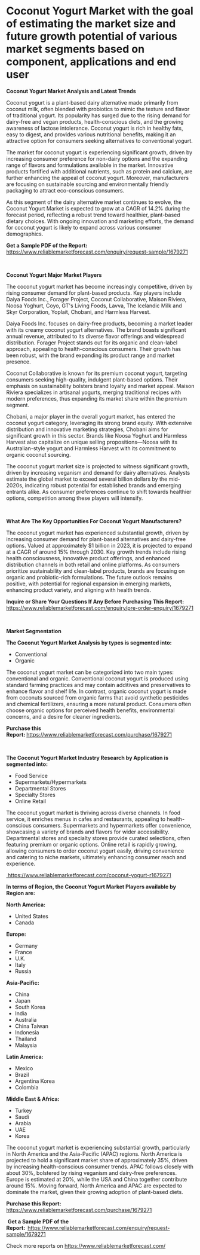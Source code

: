 <p><h1>Coconut Yogurt Market with the goal of estimating the market size and future growth potential of various market segments based on component, applications and end user</h1></p><p><strong>Coconut Yogurt Market Analysis and Latest Trends</strong></p>
<p><p>Coconut yogurt is a plant-based dairy alternative made primarily from coconut milk, often blended with probiotics to mimic the texture and flavor of traditional yogurt. Its popularity has surged due to the rising demand for dairy-free and vegan products, health-conscious diets, and the growing awareness of lactose intolerance. Coconut yogurt is rich in healthy fats, easy to digest, and provides various nutritional benefits, making it an attractive option for consumers seeking alternatives to conventional yogurt.</p><p>The market for coconut yogurt is experiencing significant growth, driven by increasing consumer preference for non-dairy options and the expanding range of flavors and formulations available in the market. Innovative products fortified with additional nutrients, such as protein and calcium, are further enhancing the appeal of coconut yogurt. Moreover, manufacturers are focusing on sustainable sourcing and environmentally friendly packaging to attract eco-conscious consumers.</p><p>As this segment of the dairy alternative market continues to evolve, the Coconut Yogurt Market is expected to grow at a CAGR of 14.2% during the forecast period, reflecting a robust trend toward healthier, plant-based dietary choices. With ongoing innovation and marketing efforts, the demand for coconut yogurt is likely to expand across various consumer demographics.</p></p>
<p><strong>Get a Sample PDF of the Report:&nbsp;</strong> <a href="https://www.reliablemarketforecast.com/enquiry/request-sample/1679271?utm_campaign=3525&utm_medium=2&utm_source=Github&utm_content=ia&utm_term=24032025&utm_id=coconut-yogurt">https://www.reliablemarketforecast.com/enquiry/request-sample/1679271</a></p>
<p>&nbsp;</p>
<p><strong>Coconut Yogurt Major Market Players</strong></p>
<p><p>The coconut yogurt market has become increasingly competitive, driven by rising consumer demand for plant-based products. Key players include Daiya Foods Inc., Forager Project, Coconut Collaborative, Maison Riviera, Noosa Yoghurt, Coyo, GT's Living Foods, Lavva, The Icelandic Milk and Skyr Corporation, Yoplait, Chobani, and Harmless Harvest.</p><p>Daiya Foods Inc. focuses on dairy-free products, becoming a market leader with its creamy coconut yogurt alternatives. The brand boasts significant annual revenue, attributed to its diverse flavor offerings and widespread distribution. Forager Project stands out for its organic and clean-label approach, appealing to health-conscious consumers. Their growth has been robust, with the brand expanding its product range and market presence.</p><p>Coconut Collaborative is known for its premium coconut yogurt, targeting consumers seeking high-quality, indulgent plant-based options. Their emphasis on sustainability bolsters brand loyalty and market appeal. Maison Riviera specializes in artisanal yogurts, merging traditional recipes with modern preferences, thus expanding its market share within the premium segment.</p><p>Chobani, a major player in the overall yogurt market, has entered the coconut yogurt category, leveraging its strong brand equity. With extensive distribution and innovative marketing strategies, Chobani aims for significant growth in this sector. Brands like Noosa Yoghurt and Harmless Harvest also capitalize on unique selling propositions—Noosa with its Australian-style yogurt and Harmless Harvest with its commitment to organic coconut sourcing.</p><p>The coconut yogurt market size is projected to witness significant growth, driven by increasing veganism and demand for dairy alternatives. Analysts estimate the global market to exceed several billion dollars by the mid-2020s, indicating robust potential for established brands and emerging entrants alike. As consumer preferences continue to shift towards healthier options, competition among these players will intensify.</p></p>
<p>&nbsp;</p>
<p><strong>What Are The Key Opportunities For Coconut Yogurt Manufacturers?</strong></p>
<p><p>The coconut yogurt market has experienced substantial growth, driven by increasing consumer demand for plant-based alternatives and dairy-free options. Valued at approximately $1 billion in 2023, it is projected to expand at a CAGR of around 15% through 2030. Key growth trends include rising health consciousness, innovative product offerings, and enhanced distribution channels in both retail and online platforms. As consumers prioritize sustainability and clean-label products, brands are focusing on organic and probiotic-rich formulations. The future outlook remains positive, with potential for regional expansion in emerging markets, enhancing product variety, and aligning with health trends.</p></p>
<p><strong>Inquire or Share Your Questions If Any Before Purchasing This Report:</strong> <a href="https://www.reliablemarketforecast.com/enquiry/pre-order-enquiry/1679271?utm_campaign=3525&utm_medium=2&utm_source=Github&utm_content=ia&utm_term=24032025&utm_id=coconut-yogurt">https://www.reliablemarketforecast.com/enquiry/pre-order-enquiry/1679271</a></p>
<p>&nbsp;</p>
<p><strong>Market Segmentation</strong></p>
<p><strong>The Coconut Yogurt Market Analysis by types is segmented into:</strong></p>
<p><ul><li>Conventional</li><li>Organic</li></ul></p>
<p><p>The coconut yogurt market can be categorized into two main types: conventional and organic. Conventional coconut yogurt is produced using standard farming practices and may contain additives and preservatives to enhance flavor and shelf life. In contrast, organic coconut yogurt is made from coconuts sourced from organic farms that avoid synthetic pesticides and chemical fertilizers, ensuring a more natural product. Consumers often choose organic options for perceived health benefits, environmental concerns, and a desire for cleaner ingredients.</p></p>
<p><strong>Purchase this Report:&nbsp;</strong><a href="https://www.reliablemarketforecast.com/purchase/1679271?utm_campaign=3525&utm_medium=2&utm_source=Github&utm_content=ia&utm_term=24032025&utm_id=coconut-yogurt">https://www.reliablemarketforecast.com/purchase/1679271</a></p>
<p>&nbsp;</p>
<p><strong>The Coconut Yogurt Market Industry Research by Application is segmented into:</strong></p>
<p><ul><li>Food Service</li><li>Supermarkets/Hypermarkets</li><li>Departmental Stores</li><li>Specialty Stores</li><li>Online Retail</li></ul></p>
<p><p>The coconut yogurt market is thriving across diverse channels. In food service, it enriches menus in cafes and restaurants, appealing to health-conscious consumers. Supermarkets and hypermarkets offer convenience, showcasing a variety of brands and flavors for wider accessibility. Departmental stores and specialty stores provide curated selections, often featuring premium or organic options. Online retail is rapidly growing, allowing consumers to order coconut yogurt easily, driving convenience and catering to niche markets, ultimately enhancing consumer reach and experience.</p></p>
<p><a href="https://www.reliablemarketforecast.com/coconut-yogurt-r1679271?utm_campaign=3525&utm_medium=2&utm_source=Github&utm_content=ia&utm_term=24032025&utm_id=coconut-yogurt">&nbsp;https://www.reliablemarketforecast.com/coconut-yogurt-r1679271</a></p>
<p><strong>In terms of Region, the Coconut Yogurt Market Players available by Region are:</strong></p>
<p>
    <p> <strong> North America: </strong>
        <ul>
            <li>United States</li>
            <li>Canada</li>
        </ul>
        </p> 
    <p> <strong> Europe: </strong>
        <ul>
            <li>Germany</li>
            <li>France</li>
            <li>U.K.</li>
            <li>Italy</li>
            <li>Russia</li>
        </ul>
        </p> 
    <p> <strong> Asia-Pacific: </strong>
        <ul>
            <li>China</li>
            <li>Japan</li>
            <li>South Korea</li>
            <li>India</li>
            <li>Australia</li>
            <li>China Taiwan</li>
            <li>Indonesia</li>
            <li>Thailand</li>
            <li>Malaysia</li>
        </ul>
        </p> 
    <p> <strong> Latin America: </strong>
        <ul>
            <li>Mexico</li>
            <li>Brazil</li>
            <li>Argentina Korea</li>
            <li>Colombia</li>
        </ul>
        </p> 
    <p> <strong> Middle East & Africa: </strong>
        <ul>
            <li>Turkey</li>
            <li>Saudi</li>
            <li>Arabia</li>
            <li>UAE</li>
            <li>Korea</li>
        </ul>
    </p>
    </p>
<p><p>The coconut yogurt market is experiencing substantial growth, particularly in North America and the Asia-Pacific (APAC) regions. North America is projected to hold a significant market share of approximately 35%, driven by increasing health-conscious consumer trends. APAC follows closely with about 30%, bolstered by rising veganism and dairy-free preferences. Europe is estimated at 20%, while the USA and China together contribute around 15%. Moving forward, North America and APAC are expected to dominate the market, given their growing adoption of plant-based diets.</p></p>
<p><strong>Purchase this Report: </strong><a href="https://www.reliablemarketforecast.com/purchase/1679271?utm_campaign=3525&utm_medium=2&utm_source=Github&utm_content=ia&utm_term=24032025&utm_id=coconut-yogurt">https://www.reliablemarketforecast.com/purchase/1679271</a></p>
<p>&nbsp;<strong>Get a Sample PDF of the Report:&nbsp;&nbsp;</strong><a href="https://www.reliablemarketforecast.com/enquiry/request-sample/1679271?utm_campaign=3525&utm_medium=2&utm_source=Github&utm_content=ia&utm_term=24032025&utm_id=coconut-yogurt">https://www.reliablemarketforecast.com/enquiry/request-sample/1679271</a></p>
<p><strong></strong></p>
<p>Check more reports on <a href="https://www.reliablemarketforecast.com/?utm_campaign=3525&utm_medium=2&utm_source=Github&utm_content=ia&utm_term=24032025&utm_id=coconut-yogurt">https://www.reliablemarketforecast.com/</a></p>